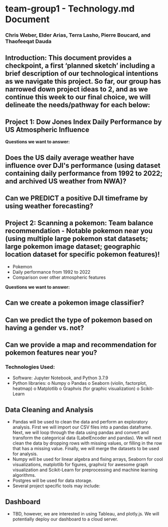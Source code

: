 # team-group1  - Technology.md Document
### Chris Weber, Elder Arias, Terra Lasho, Pierre Boucard, and Thaofeeqat Dauda
## Introduction: This document provides a checkpoint, a first ‘planned sketch’ including a brief description of our technological intentions as we navigate this project.  So far, our group has narrowed down project ideas to 2, and as we continue this week to our final choice, we will delineate the needs/pathway for each below:
## Project 1: Dow Jones Index Daily Performance by US Atmospheric Influence
<strong> Questions we want to answer: </strong>
## Does the US daily average weather have influence over DJI's performance (using dataset containing daily performance from 1992 to 2022; and archived US weather from NWA)?
## Can we PREDICT a positive DJI timeframe by using weather forecasting?
## Project 2: Scanning a pokemon: Team balance recommendation - Notable pokemon near you (using multiple large pokemon stat datasets; large pokemon image dataset; geographic location dataset for specific pokemon features)!
- Pokemon 
- Daily performance from 1992 to 2022 
- Comparison over other atmospheric features

<strong> Questions we want to answer: </strong>
## Can we create a pokemon image classifier?
## Can we predict the type of pokemon based on having a gender vs. not?
## Can we provide a map and recommendation for pokemon features near you?

### Technologies Used:
-	Software: Jupyter Notebook, and Python 3.7.9
-	Python libraries:
o	Numpy
o	Pandas
o	Seaborn (violin, factorplot, heatmap)
o	Matplotlib
o	Graphvis (for graphic visualization)
o	Scikit-Learn
## Data Cleaning and Analysis
-	Pandas will be used to clean the data and perform an exploratory analysis. First we will import our CSV files into a pandas dataframe. Next, we will loop through the data using pandas and convert and transform the categorical data (LabelEncoder and pandas). We will next clean the data by dropping rows with missing values, or filling in the row that has a missing value. Finally, we will merge the datasets to be used for analysis.
-	Numpy will be used for linear algebra and fixing arrays, Seaborn for cool visualizations, matplotlib for figures, graphviz for awesome graph visualization and Scikit-Learn for preprocessing and machine learning algorithms.
-	Postgres will be used for data storage.
-	Several project specific tools may include:

## Dashboard
-	TBD, however, we are interested in using Tableau, and plotly.js. We will potentially deploy our dashboard to a cloud server.
